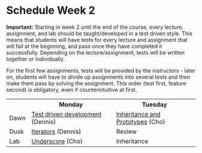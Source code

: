 # Schedule Week 2

**Important:** Starting in week 2 until the end of the course, every lecture, assignment, and lab should be taught/developed in a test driven style. This means that students will have tests for every lecture and assignment that will fail at the beginning, and pass once they have completed it successfully. Depending on the lecture/assignment, tests will be written together or individually.

For the first few assignments, tests will be provided by the instructors - later on, students will have to divide up assignments into several tests and then make them pass by solving the assignment. This order (test first, feature second) is obligatory, even if counterintuitive at first.

<table>
  <tr>
    <th></th>
    <th>Monday</th>
    <th>Tuesday</th>
  </tr>
  <tr>
    <td>Dawn</td>
    <td><a href="https://github.com/sf-wdi-14/notes/blob/master/lectures/week-2/_1_monday/dawn/test-driven-development.md">Test driven development</a> (Dennis)</td>
    <td><a href="https://github.com/sf-wdi-14/notes/tree/master/lectures/week-2/_2_tuesday/dawn">Inheritance and Prototypes</a> (Cho)</td>
  </tr>
  <tr>
    <td>Dusk</td>
    <td><a href="https://github.com/sf-wdi-14/notes/blob/master/lectures/week-2/_1_monday/dusk/iterators.md">Iterators</a> (Dennis)</td>
    <td>Review </td>
  </tr>
  <tr>
    <td>Lab</td>
    <td> <a href="https://github.com/sf-wdi-14/underscore-lab">Underscore</a> (Cho)</td>
    <td>Inheritance</td>
  </tr>
</table>

